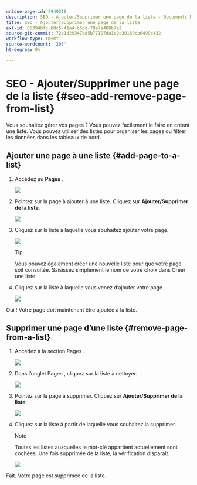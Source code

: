 ```yaml
---
unique-page-id: 2949218
description: SEO - Ajouter/Supprimer une page de la liste - Documents Marketo - Documentation du produit
title: SEO - Ajouter/Supprimer une page de la liste
exl-id: 05394bfc-b8c5-41a4-b6dd-78e7a408b7a2
source-git-commit: 72e1d29347bd5b77107da1e9c30169cb6490c432
workflow-type: tm+mt
source-wordcount: '203'
ht-degree: 0%

---
```


# SEO - Ajouter/Supprimer une page de la liste {#seo-add-remove-page-from-list}

Vous souhaitez gérer vos pages ? Vous pouvez facilement le faire en créant une liste. Vous pouvez utiliser des listes pour organiser les pages ou filtrer les données dans les tableaux de bord.

## Ajouter une page à une liste {#add-page-to-a-list}

1. Accédez au **Pages** .

   ![](assets/image2014-9-18-13-3a2-3a49.png)

1. Pointez sur la page à ajouter à une liste. Cliquez sur **Ajouter/Supprimer de la liste**.

   ![](assets/image2014-9-18-13-3a2-3a53.png)

1. Cliquez sur la liste à laquelle vous souhaitez ajouter votre page.

   ![](assets/image2014-9-18-13-3a3-3a13.png)

   >[!TIP]
   >
   >Vous pouvez également créer une nouvelle liste pour que votre page soit consultée. Saisissez simplement le nom de votre choix dans Créer une liste.

1. Cliquez sur la liste à laquelle vous venez d’ajouter votre page.

   ![](assets/image2014-9-18-13-3a3-3a40.png)

Oui ! Votre page doit maintenant être ajoutée à la liste.

## Supprimer une page d’une liste {#remove-page-from-a-list}

1. Accédez à la section Pages .

   ![](assets/image2014-9-18-13-3a3-3a45.png)

1. Dans l’onglet Pages , cliquez sur la liste à nettoyer.

   ![](assets/image2014-9-18-13-3a3-3a59.png)

1. Pointez sur la page à supprimer. Cliquez sur **Ajouter/Supprimer de la liste**.

   ![](assets/image2014-9-18-13-3a4-3a3.png)

1. Cliquez sur la liste à partir de laquelle vous souhaitez la supprimer.

   >[!NOTE]
   >
   >Toutes les listes auxquelles le mot-clé appartient actuellement sont cochées. Une fois supprimée de la liste, la vérification disparaît.

   ![](assets/image2014-9-18-13-3a5-3a40.png)

Fait. Votre page est supprimée de la liste.
